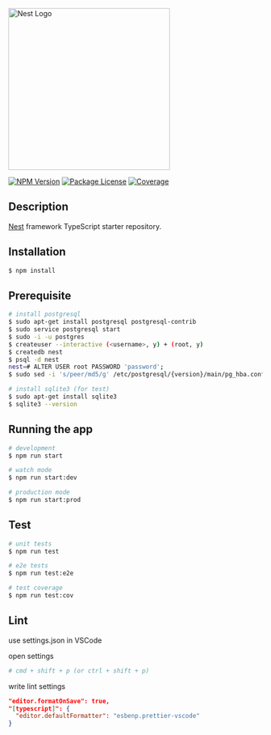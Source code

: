 <a href="http://nestjs.com/" target="blank"><img src="https://nestjs.com/img/logo_text.svg" width="320" alt="Nest Logo" /></a>

<a href="https://www.npmjs.com/~nestjscore" target="_blank"><img src="https://img.shields.io/npm/v/@nestjs/core.svg" alt="NPM Version" /></a>
<a href="https://www.npmjs.com/~nestjscore" target="_blank"><img src="https://img.shields.io/npm/l/@nestjs/core.svg" alt="Package License" /></a>
<a href="https://coveralls.io/github/nestjs/nest?branch=master" target="_blank"><img src="https://coveralls.io/repos/github/nestjs/nest/badge.svg?branch=master#9" alt="Coverage" /></a>
  
## Description

[Nest](https://github.com/nestjs/nest) framework TypeScript starter repository.

## Installation

```bash
$ npm install
```

## Prerequisite

```bash
# install postgresql
$ sudo apt-get install postgresql postgresql-contrib
$ sudo service postgresql start
$ sudo -i -u postgres
$ createuser --interactive (<username>, y) + (root, y)
$ createdb nest
$ psql -d nest
nest=# ALTER USER root PASSWORD 'password';
$ sudo sed -i 's/peer/md5/g' /etc/postgresql/{version}/main/pg_hba.conf

# install sqlite3 (for test)
$ sudo apt-get install sqlite3
$ sqlite3 --version
```

## Running the app

```bash
# development
$ npm run start

# watch mode
$ npm run start:dev

# production mode
$ npm run start:prod
```

## Test

```bash
# unit tests
$ npm run test

# e2e tests
$ npm run test:e2e

# test coverage
$ npm run test:cov
```

## Lint
use settings.json in VSCode

open settings
```bash
# cmd + shift + p (or ctrl + shift + p)
```

write lint settings

```json
"editor.formatOnSave": true,
"[typescript]": {
  "editor.defaultFormatter": "esbenp.prettier-vscode"
}
```

